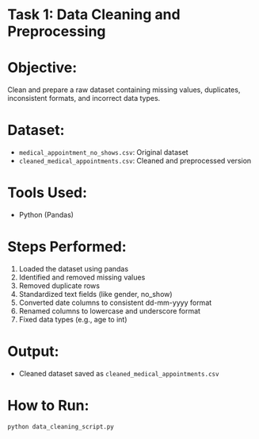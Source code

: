 # Task 1: Data Cleaning and Preprocessing

# Objective:
Clean and prepare a raw dataset containing missing values, duplicates, inconsistent formats, and incorrect data types.

# Dataset:
- `medical_appointment_no_shows.csv`: Original dataset
- `cleaned_medical_appointments.csv`: Cleaned and preprocessed version

# Tools Used:
- Python (Pandas)

# Steps Performed:
1. Loaded the dataset using pandas
2. Identified and removed missing values
3. Removed duplicate rows
4. Standardized text fields (like gender, no_show)
5. Converted date columns to consistent dd-mm-yyyy format
6. Renamed columns to lowercase and underscore format
7. Fixed data types (e.g., age to int)

# Output:
- Cleaned dataset saved as `cleaned_medical_appointments.csv`

# How to Run:
```bash
python data_cleaning_script.py
